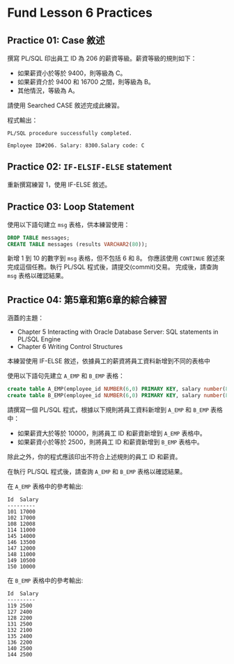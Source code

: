 
# Fund Lesson 6 Practices

## Practice 01: Case 敘述

撰寫 PL/SQL 印出員工 ID 為 206 的薪資等級。薪資等級的規則如下：
- 如果薪資小於等於 9400，則等級為 C。
- 如果薪資介於 9400 和 16700 之間，則等級為 B。
- 其他情況，等級為 A。

請使用 Searched CASE 敘述完成此練習。

程式輸出：
```
PL/SQL procedure successfully completed.

Employee ID#206. Salary: 8300.Salary code: C
```

## Practice 02: `IF-ELSIF-ELSE` statement

重新撰寫練習 1，使用 IF-ELSE 敘述。

## Practice 03: Loop Statement

使用以下語句建立 `msg` 表格，供本練習使用：
```sql
DROP TABLE messages;
CREATE TABLE messages (results VARCHAR2(80));
```


新增 1 到 10 的數字到 `msg` 表格，但不包括 6 和 8。
你應該使用 `CONTINUE` 敘述來完成這個任務。執行 PL/SQL 程式後，請提交(commit)交易。
完成後，請查詢 `msg` 表格以確認結果。

## Practice 04: 第5章和第6章的綜合練習

涵蓋的主題：
* Chapter 5 Interacting with Oracle Database Server: SQL statements in PL/SQL Engine
* Chapter 6 Writing Control Structures

本練習使用 IF-ELSE 敘述，依據員工的薪資將員工資料新增到不同的表格中

使用以下語句先建立 `A_EMP` 和 `B_EMP` 表格：
```sql
create table A_EMP(employee_id NUMBER(6,0) PRIMARY KEY, salary number(8,2));
create table B_EMP(employee_id NUMBER(6,0) PRIMARY KEY, salary number(8,2));
```

請撰寫一個 PL/SQL 程式，根據以下規則將員工資料新增到 `A_EMP` 和 `B_EMP` 表格中：
- 如果薪資大於等於 10000，則將員工 ID 和薪資新增到 `A_EMP` 表格中。
- 如果薪資小於等於 2500，則將員工 ID 和薪資新增到 `B_EMP` 表格中。

除此之外，你的程式應該印出不符合上述規則的員工 ID 和薪資。

在執行 PL/SQL 程式後，請查詢 `A_EMP` 和 `B_EMP` 表格以確認結果。

在 `A_EMP` 表格中的參考輸出:
```
Id  Salary
---------
101	17000
102	17000
108	12008
114	11000
145	14000
146	13500
147	12000
148	11000
149	10500
150	10000
```

在 `B_EMP` 表格中的參考輸出:
```
Id  Salary
---------
119	2500
127	2400
128	2200
131	2500
132	2100
135	2400
136	2200
140	2500
144	2500
```
